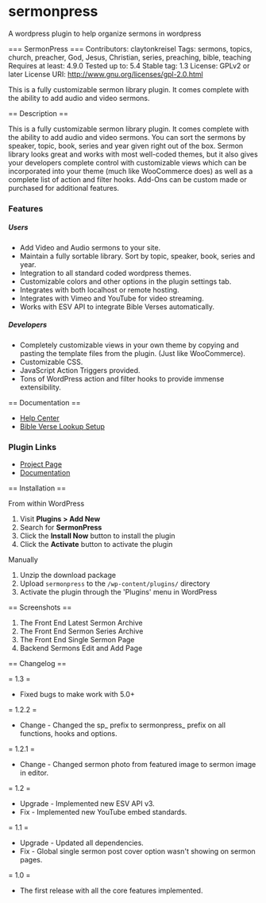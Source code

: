 # sermonpress
 A wordpress plugin to help organize sermons in wordpress

 === SermonPress ===
 Contributors: claytonkreisel
 Tags: sermons, topics, church, preacher, God, Jesus, Christian, series, preaching, bible, teaching
 Requires at least: 4.9.0
 Tested up to: 5.4
 Stable tag: 1.3
 License: GPLv2 or later
 License URI: http://www.gnu.org/licenses/gpl-2.0.html

 This is a fully customizable sermon library plugin. It comes complete with the ability to add audio and video sermons.

 == Description ==

 This is a fully customizable sermon library plugin. It comes complete with the ability to add audio and video sermons. You can sort the sermons by speaker, topic, book, series and year given right out of the box. Sermon library looks great and works with most well-coded themes, but it also gives your developers complete control with customizable views which can be incorporated into your theme (much like WooCommerce does) as well as a complete list of action and filter hooks. Add-Ons can be custom made or purchased for additional features.

 ### Features

 ##### Users

 * Add Video and Audio sermons to your site.
 * Maintain a fully sortable library. Sort by topic, speaker, book, series and year.
 * Integration to all standard coded wordpress themes.
 * Customizable colors and other options in the plugin settings tab.
 * Integrates with both localhost or remote hosting.
 * Integrates with Vimeo and YouTube for video streaming.
 * Works with ESV API to integrate Bible Verses automatically.

 ##### Developers

 * Completely customizable views in your own theme by copying and pasting the template files from the plugin. (Just like WooCommerce).
 * Customizable CSS.
 * JavaScript Action Triggers provided.
 * Tons of WordPress action and filter hooks to provide immense extensibility.

 == Documentation ==

 - [Help Center](https://sermonpress.io/help-center/)
 - [Bible Verse Lookup Setup](https://www.sermonpress.io/help-center/bible-verse-lookup-setup/)

 ### Plugin Links

 - [Project Page](https://sermonpress.io)
 - [Documentation](https://sermonpress.io/help-center/)

 == Installation ==

 From within WordPress

 1. Visit **Plugins > Add New**
 1. Search for **SermonPress**
 1. Click the **Install Now** button to install the plugin
 1. Click the **Activate** button to activate the plugin

 Manually

 1. Unzip the download package
 1. Upload `sermonpress` to the `/wp-content/plugins/` directory
 1. Activate the plugin through the 'Plugins' menu in WordPress

 == Screenshots ==

 1. The Front End Latest Sermon Archive
 1. The Front End Sermon Series Archive
 1. The Front End Single Sermon Page
 1. Backend Sermons Edit and Add Page

 == Changelog ==

 = 1.3 =
 * Fixed bugs to make work with 5.0+

 = 1.2.2 =
 * Change - Changed the sp_ prefix to sermonpress_ prefix on all functions, hooks and options.

 = 1.2.1 =
 * Change - Changed sermon photo from featured image to sermon image in editor.

 = 1.2 =
 * Upgrade - Implemented new ESV API v3.
 * Fix - Implemented new YouTube embed standards.


 = 1.1 =
 * Upgrade - Updated all dependencies.
 * Fix - Global single sermon post cover option wasn't showing on sermon pages.

 = 1.0 =
 * The first release with all the core features implemented.
